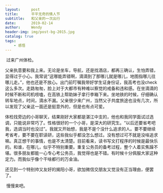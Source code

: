 ```yaml
---
layout:     post                    
title:      平平无奇的情人节               
subtitle:   和父亲的一次出行
date:       2019-02-14              
author:     Wendy                      
header-img: img/post-bg-2015.jpg    
catalog: true                       
tags:                               
    - 感悟
---
```


​     过来广州体检。

​     父亲执意要和我上来。无论是坐车，导航，还是找酒店，都再三确认，生怕弄错，显得过于小心。我常说“这哪能弄错啊，滴滴到了那哪儿就是哪儿，地图指哪儿往哪儿走。”，他也还是不放心。出门前叮嘱我带好学生证身份证，我高考也没check这么多次。走路匆匆，脸上对于大都市有种难以察觉的戒备和违和感。在坐滴滴的时候不断和司机唠嗑，在高铁上帮助妹子拿行李箱下来。坐地铁的时候，仔细确认转车地点，时间，滴水不漏。父亲很少来广州，当然父子共度旅途也没有几次，所以发现了父亲这一面还是挺意外的，但是也有点可爱。

​     体检找旁边的小哥聊天，结果刚好大家都是湛江中支的，他也和我同学面试过选调，只能说非常巧了。性格很好的一个小哥，是深大的研究生。“以后还要省考吧我，选调当时也没过”。我就又开始想，我是不是个没什么追求的人。要不要继续考省考，要不要在职读研，这些我似乎都没怎么想过。没有想过可不就是没啥追求嘛。真正想干的事情，也是不太清楚。目前看来，读书写文打程序的时候是最快乐的。和谁，在哪儿，似乎不特别重要。重复公务员的备考过程，整个人着实焦躁不堪。很多朋友都能一心专心考公务员，我觉得也是不错。有时候十分佩服大家这种定力。而我似乎像个干啥都行的万金油。

​     还见到一个特别帅又友好的揭阳小哥，欲加微信交朋友又觉没有正当理由，便罢了。

​     慢慢来吧。